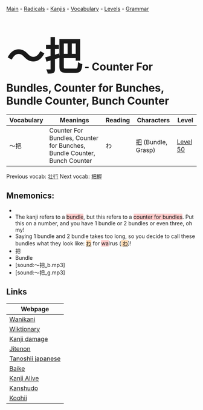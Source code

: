 <style> bigfont {font-size: 100px}</style>
[Main](../README.md) -
[Radicals](../radicals.md) -
[Kanjis](../kanjis.md) -
[Vocabulary](../vocabulary.md) -
[Levels](../levels.md) -
[Grammar](../grammar.md)
# <bigfont> 〜把</bigfont> - Counter For Bundles, Counter for Bunches, Bundle Counter, Bunch Counter 

| Vocabulary | Meanings | Reading | Characters | Level |
| --- | --- | --- | --- | --- |
| 〜把 | Counter For Bundles, Counter for Bunches, Bundle Counter, Bunch Counter | わ |  [把](../kanjis/把.md) (Bundle, Grasp) | [Level 50](../levels/wk_level50.md) |

Previous vocab: [壮行](壮行.md) Next vocab: [把握](把握.md) 

## Mnemonics:

* 
* The kanji refers to a <span style="background-color:#ffcccb"> bundle</span>, but this refers to a <span style="background-color:#ffcccb"> counter for bundles</span>. Put this on a number, and you have 1 bundle or 2 bundles or even three, oh my!
* Saying 1 bundle and 2 bundle takes too long, so you decide to call these bundles what they look like: <span style="background-color:#fed8b1"> [わ](https://jisho.org/search/わ)</span> for <span style="background-color:#ffcccb"> wa</span>lrus (<span style="background-color:#fed8b1"> [わ](https://jisho.org/search/わ)</span>)!
* 把
* Bundle
* [sound:〜把_b.mp3]
* [sound:〜把_g.mp3]


## Links 

| Webpage |
| --- |
| [Wanikani          ](https://www.wanikani.com/kanji/〜把) |
| [Wiktionary        ](https://en.wiktionary.org/wiki/〜把) |
| [Kanji damage      ](http://www.kanjidamage.com/kanji/search?utf8=✓&q=〜把) |
| [Jitenon           ](https://jitenon.com/kanji/〜把) |
| [Tanoshii japanese ](https://www.tanoshiijapanese.com/dictionary/kanji.cfm?k=〜把) |
| [Baike             ](https://baike.baidu.com/item/〜把) |
| [Kanji Alive       ](https://app.kanjialive.com/〜把) |
| [Kanshudo          ](https://www.kanshudo.com/searchmn?q=〜把) |
| [Koohii            ](https://kanji.koohii.com/study/kanji/〜把) |
